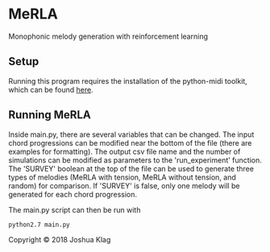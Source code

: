 # MeRLA
Monophonic melody generation with reinforcement learning

## Setup
Running this program requires the installation of the python-midi toolkit, which can be found [here](https://github.com/vishnubob/python-midi).

## Running MeRLA
Inside main.py, there are several variables that can be changed. The input chord progressions can be modified near the bottom of the file (there are examples for formatting). The output csv file name and the number of simulations can be modified as parameters to the 'run_experiment' function. The 'SURVEY' boolean at the top of the file can be used to generate three types of melodies (MeRLA with tension, MeRLA without tension, and random) for comparison. If 'SURVEY' is false, only one melody will be generated for each chord progression.

The main.py script can then be run with 

```sh
python2.7 main.py
```


Copyright © 2018 Joshua Klag
